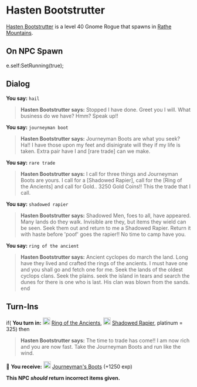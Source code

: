 # Hasten Bootstrutter



[Hasten Bootstrutter](/npc/50320) is a level 40 Gnome Rogue that spawns in [Rathe Mountains](/zone/50).



## On NPC Spawn

e.self:SetRunning(true);


## Dialog

**You say:** `hail`



>**Hasten Bootstrutter says:** Stopped I have done. Greet you I will. What business do we have? Hmm? Speak up!!

**You say:** `journeyman boot`



>**Hasten Bootstrutter says:** Journeyman Boots are what you seek? Ha!! I have those upon my feet and disinigrate will they if my life is taken. Extra pair have I and [rare trade] can we make.

**You say:** `rare trade`



>**Hasten Bootstrutter says:** I call for three things and Journeyman Boots are yours. I call for a [Shadowed Rapier], call for the [Ring of the Ancients] and call for Gold.. 3250 Gold Coins!! This the trade that I call.

**You say:** `shadowed rapier`



>**Hasten Bootstrutter says:** Shadowed Men, foes to all, have appeared. Many lands do they walk. Invisible are they, but items they wield can be seen. Seek them out and return to me a Shadowed Rapier. Return it with haste before 'poof' goes the rapier!! No time to camp have you.

**You say:** `ring of the ancient`



>**Hasten Bootstrutter says:** Ancient cyclopes do march the land.  Long have they lived and crafted the rings of the ancients.  I must have one and you shall go and fetch one for me.  Seek the lands of the oldest cyclops clans.  Seek the plains. seek the island in tears and search the dunes for there is one who is last.  His clan was blown from the sands.
end



## Turn-Ins





if( **You turn in:** <img style="background:url(/static/icons/blank_slot.gif);width:20px;height:20px;" src="/static/icons/item_563.png" alt="" /> <a
                                href="/item/12268" data-url="12268" class="tooltip-link link">Ring of the Ancients</a>, <img style="background:url(/static/icons/blank_slot.gif);width:20px;height:20px;" src="/static/icons/item_762.png" alt="" /> <a
                                href="/item/7100" data-url="7100" class="tooltip-link link">Shadowed Rapier</a>, platinum = 325) then


>**Hasten Bootstrutter says:** The time to trade has come!! I am now rich and you are now fast. Take the Journeyman Boots and run like the wind.


 &#127873; **You receive:**  <img style="background:url(/static/icons/blank_slot.gif);width:20px;height:20px;" src="/static/icons/item_764.png" alt="" /> <a
                                href="/item/2300" data-url="2300" class="tooltip-link link">Journeyman's Boots</a> (+1250 exp)

 

**This NPC *should* return incorrect items given.**





